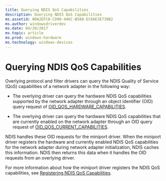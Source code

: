 ```yaml
---
title: Querying NDIS QoS Capabilities
description: Querying NDIS QoS Capabilities
ms.assetid: 00A2EFCD-CD90-446C-B588-EC66E3E730B2
ms.author: windowsdriverdev
ms.date: 04/20/2017
ms.topic: article
ms.prod: windows-hardware
ms.technology: windows-devices
---
```


# Querying NDIS QoS Capabilities


Overlying protocol and filter drivers can query the NDIS Quality of Service (QoS) capabilities of a network adapter in the following way:

-   The overlying driver can query the hardware NDIS QoS capabilities supported by the network adapter through an object identifier (OID) query request of [OID\_QOS\_HARDWARE\_CAPABILITIES](https://msdn.microsoft.com/library/windows/hardware/hh451828).

-   The overlying driver can query the hardware NDIS QoS capabilities that are currently enabled on the network adapter through an OID query request of [OID\_QOS\_CURRENT\_CAPABILITIES](https://msdn.microsoft.com/library/windows/hardware/hh451827).

NDIS handles these OID requests for the miniport driver. When the miniport driver registers the hardware and currently enabled NDIS QoS capabilities for the network adapter during network adapter initialization, NDIS caches this information. NDIS then returns this data when it handles the OID requests from an overlying driver.

For more information about how the miniport driver registers the NDIS QoS capabilities, see [Registering NDIS QoS Capabilities](registering-ndis-qos-capabilities.md).

 

 





